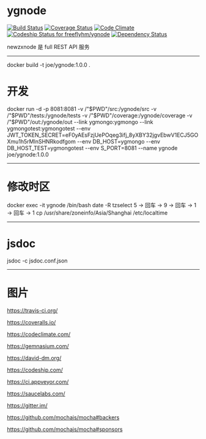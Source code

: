 # ygnode

[![Build Status](https://travis-ci.org/freeflyhm/ygnode.svg?branch=master)](https://travis-ci.org/freeflyhm/ygnode)
[![Coverage Status](https://coveralls.io/repos/github/freeflyhm/ygnode/badge.svg?branch=master)](https://coveralls.io/github/freeflyhm/ygnode?branch=master)
[![Code Climate](https://codeclimate.com/github/freeflyhm/ygnode/badges/gpa.svg)](https://codeclimate.com/github/freeflyhm/ygnode)
[ ![Codeship Status for freeflyhm/ygnode](https://codeship.com/projects/75711720-cb7f-0134-e402-56c43863b4c3/status?branch=master)](https://codeship.com/projects/199909)
[![Dependency Status](https://gemnasium.com/badges/github.com/freeflyhm/ygnode.svg)](https://gemnasium.com/github.com/freeflyhm/ygnode)

newzxnode 是 full REST API 服务

--------------------------
docker build -t joe/ygnode:1.0.0 .

# 开发
docker run -d -p 8081:8081 -v /"$PWD"/src:/ygnode/src -v /"$PWD"/tests:/ygnode/tests -v /"$PWD"/coverage:/ygnode/coverage -v /"$PWD"/out:/ygnode/out --link ygmongo:ygmongo --link ygmongotest:ygmongotest --env JWT_TOKEN_SECRET=eF0yAEsFzjUePOqeg3ifj_8yXBY32jgvEbwV1ECJ5GOXmu1h5rMlnSHNRkodfgom --env DB_HOST=ygmongo --env DB_HOST_TEST=ygmongotest --env S_PORT=8081 --name ygnode joe/ygnode:1.0.0

--------------------------
# 修改时区
docker exec -it ygnode /bin/bash
date -R
tzselect
5 → 回车 → 9 → 回车 → 1 → 回车 → 1
cp /usr/share/zoneinfo/Asia/Shanghai /etc/localtime

--------------------------
# jsdoc
jsdoc -c jsdoc.conf.json

--------------------------
# 图片

https://travis-ci.org/

https://coveralls.io/

https://codeclimate.com/

https://gemnasium.com/

https://david-dm.org/

https://codeship.com/

https://ci.appveyor.com/

https://saucelabs.com/

https://gitter.im/

https://github.com/mochajs/mocha#backers

https://github.com/mochajs/mocha#sponsors
